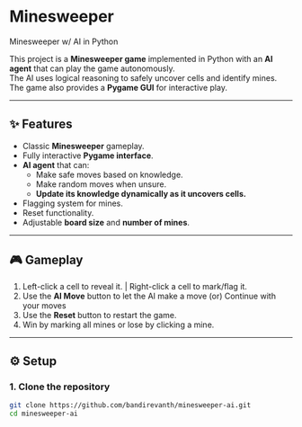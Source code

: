 # Minesweeper

Minesweeper w/ AI in Python

This project is a **Minesweeper game** implemented in Python with an **AI agent** that can play the game autonomously.  
The AI uses logical reasoning to safely uncover cells and identify mines. The game also provides a **Pygame GUI** for interactive play.

---

## ✨ Features

- Classic **Minesweeper** gameplay.
- Fully interactive **Pygame interface**.
- **AI agent** that can:
  - Make safe moves based on knowledge.
  - Make random moves when unsure.
  - **Update its knowledge dynamically as it uncovers cells.**
- Flagging system for mines.
- Reset functionality.
- Adjustable **board size** and **number of mines**.

---

## 🎮 Gameplay

1. Left-click a cell to reveal it. | Right-click a cell to mark/flag it.
3. Use the **AI Move** button to let the AI make a move (or) Continue with your moves
4. Use the **Reset** button to restart the game.
5. Win by marking all mines or lose by clicking a mine.

---

## ⚙️ Setup

### 1. Clone the repository
```bash
git clone https://github.com/bandirevanth/minesweeper-ai.git
cd minesweeper-ai
